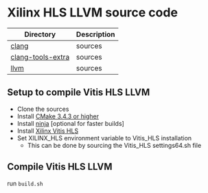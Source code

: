 # Xilinx HLS LLVM source code

Directory            | Description      
---------------------|------------------
[clang](clang) | sources
[clang-tools-extra](clang-tools-extra) | sources
[llvm](llvm) | sources


## Setup to compile Vitis HLS LLVM
- Clone the sources
- Install [CMake 3.4.3 or higher](https://cmake.org/download/)
- Install [ninja](https://ninja-build.org/) [optional for faster builds]
- Install [Xilinx Vitis HLS](https://www.xilinx.com/support/download/index.html/content/xilinx/en/downloadNav/vitis/2020-2.html)
- Set XILINX_HLS environment variable to Vitis_HLS installation
    - This can be done by sourcing the Vitis_HLS settings64.sh file

## Compile Vitis HLS LLVM
run `build.sh`
